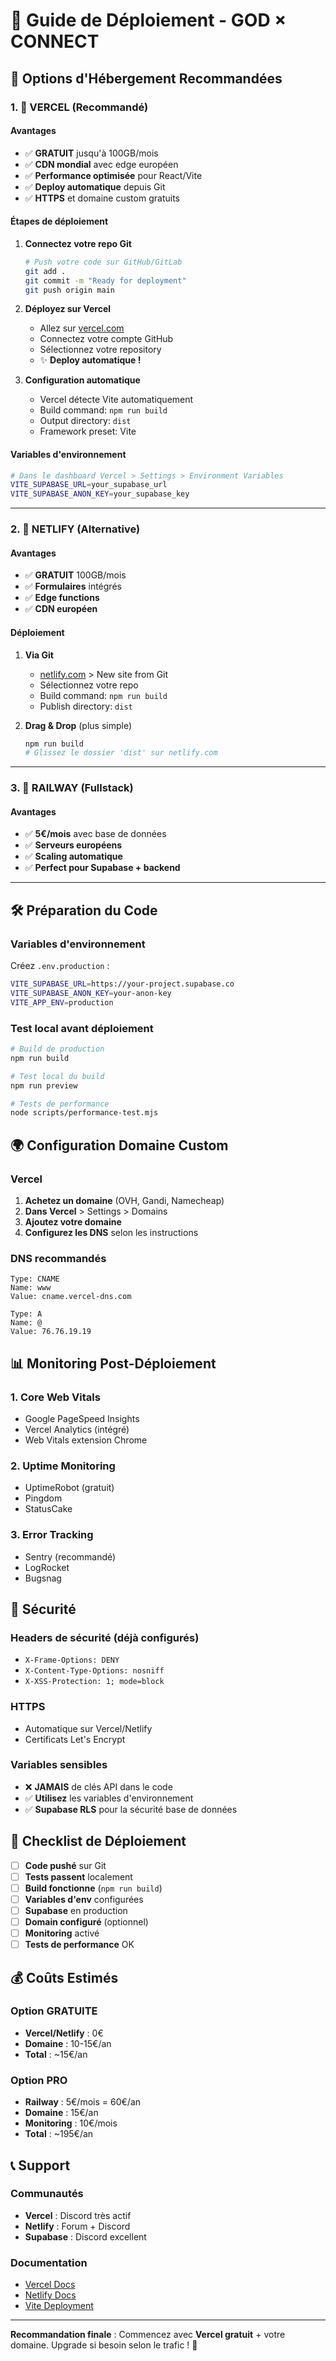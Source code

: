 # 🚀 Guide de Déploiement - GOD × CONNECT

## 🎯 Options d'Hébergement Recommandées

### 1. **🥇 VERCEL** (Recommandé)

#### Avantages
- ✅ **GRATUIT** jusqu'à 100GB/mois
- ✅ **CDN mondial** avec edge européen
- ✅ **Performance optimisée** pour React/Vite
- ✅ **Deploy automatique** depuis Git
- ✅ **HTTPS** et domaine custom gratuits

#### Étapes de déploiement
1. **Connectez votre repo Git**
   ```bash
   # Push votre code sur GitHub/GitLab
   git add .
   git commit -m "Ready for deployment"
   git push origin main
   ```

2. **Déployez sur Vercel**
   - Allez sur [vercel.com](https://vercel.com)
   - Connectez votre compte GitHub
   - Sélectionnez votre repository
   - ✨ **Deploy automatique !**

3. **Configuration automatique**
   - Vercel détecte Vite automatiquement
   - Build command: `npm run build`
   - Output directory: `dist`
   - Framework preset: Vite

#### Variables d'environnement
```bash
# Dans le dashboard Vercel > Settings > Environment Variables
VITE_SUPABASE_URL=your_supabase_url
VITE_SUPABASE_ANON_KEY=your_supabase_key
```

---

### 2. **🥈 NETLIFY** (Alternative)

#### Avantages
- ✅ **GRATUIT** 100GB/mois
- ✅ **Formulaires** intégrés
- ✅ **Edge functions**
- ✅ **CDN européen**

#### Déploiement
1. **Via Git**
   - [netlify.com](https://netlify.com) > New site from Git
   - Sélectionnez votre repo
   - Build command: `npm run build`
   - Publish directory: `dist`

2. **Drag & Drop** (plus simple)
   ```bash
   npm run build
   # Glissez le dossier 'dist' sur netlify.com
   ```

---

### 3. **🥉 RAILWAY** (Fullstack)

#### Avantages
- ✅ **5€/mois** avec base de données
- ✅ **Serveurs européens**
- ✅ **Scaling automatique**
- ✅ **Perfect pour Supabase + backend**

---

## 🛠️ Préparation du Code

### Variables d'environnement
Créez `.env.production` :
```bash
VITE_SUPABASE_URL=https://your-project.supabase.co
VITE_SUPABASE_ANON_KEY=your-anon-key
VITE_APP_ENV=production
```

### Test local avant déploiement
```bash
# Build de production
npm run build

# Test local du build
npm run preview

# Tests de performance
node scripts/performance-test.mjs
```

## 🌍 Configuration Domaine Custom

### Vercel
1. **Achetez un domaine** (OVH, Gandi, Namecheap)
2. **Dans Vercel** > Settings > Domains
3. **Ajoutez votre domaine**
4. **Configurez les DNS** selon les instructions

### DNS recommandés
```
Type: CNAME
Name: www
Value: cname.vercel-dns.com

Type: A
Name: @
Value: 76.76.19.19
```

## 📊 Monitoring Post-Déploiement

### 1. **Core Web Vitals**
- Google PageSpeed Insights
- Vercel Analytics (intégré)
- Web Vitals extension Chrome

### 2. **Uptime Monitoring**
- UptimeRobot (gratuit)
- Pingdom
- StatusCake

### 3. **Error Tracking**
- Sentry (recommandé)
- LogRocket
- Bugsnag

## 🔐 Sécurité

### Headers de sécurité (déjà configurés)
- `X-Frame-Options: DENY`
- `X-Content-Type-Options: nosniff`
- `X-XSS-Protection: 1; mode=block`

### HTTPS
- Automatique sur Vercel/Netlify
- Certificats Let's Encrypt

### Variables sensibles
- ❌ **JAMAIS** de clés API dans le code
- ✅ **Utilisez** les variables d'environnement
- ✅ **Supabase RLS** pour la sécurité base de données

## 🚀 Checklist de Déploiement

- [ ] **Code pushé** sur Git
- [ ] **Tests passent** localement
- [ ] **Build fonctionne** (`npm run build`)
- [ ] **Variables d'env** configurées
- [ ] **Supabase** en production
- [ ] **Domain configuré** (optionnel)
- [ ] **Monitoring** activé
- [ ] **Tests de performance** OK

## 💰 Coûts Estimés

### Option GRATUITE
- **Vercel/Netlify** : 0€
- **Domaine** : 10-15€/an
- **Total** : ~15€/an

### Option PRO
- **Railway** : 5€/mois = 60€/an
- **Domaine** : 15€/an
- **Monitoring** : 10€/mois
- **Total** : ~195€/an

## 📞 Support

### Communautés
- **Vercel** : Discord très actif
- **Netlify** : Forum + Discord
- **Supabase** : Discord excellent

### Documentation
- [Vercel Docs](https://vercel.com/docs)
- [Netlify Docs](https://docs.netlify.com)
- [Vite Deployment](https://vitejs.dev/guide/static-deploy.html)

---

**Recommandation finale** : Commencez avec **Vercel gratuit** + votre domaine. Upgrade si besoin selon le trafic ! 🎯 
